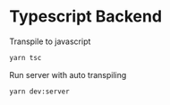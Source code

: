 # Typescript Backend

Transpile to javascript

```sh
yarn tsc
```

Run server with auto transpiling

```sh
yarn dev:server
```
